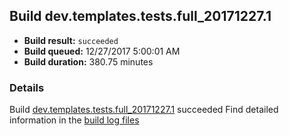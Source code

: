 ## Build dev.templates.tests.full_20171227.1
- **Build result:** `succeeded`
- **Build queued:** 12/27/2017 5:00:01 AM
- **Build duration:** 380.75 minutes
### Details
Build [dev.templates.tests.full_20171227.1](https://winappstudio.visualstudio.com/web/build.aspx?pcguid=a4ef43be-68ce-4195-a619-079b4d9834c2&builduri=vstfs%3a%2f%2f%2fBuild%2fBuild%2f24545) succeeded
Find detailed information in the [build log files](https://uwpctdiags.blob.core.windows.net/buildlogs/dev.templates.tests.full_20171227.1_logs.zip)
